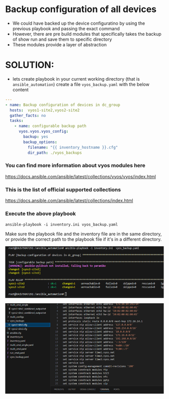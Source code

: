 # Backup configuration of all devices

- We could have backed up the device configuratino by using the previous playbook and passing the exact command
- However, there are pre build modules that specifically takes the backup of show run and save them to specific directory
- These modules provide a layer of abstraction


# SOLUTION:
- lets create playbook in your current working directory (that is `ansible_automation`)  create a file `vyos_backup.yaml` with the below content


```yaml
---
- name: Backup configuration of devices in dc_group
  hosts:  vyos1-site2,vyos2-site2
  gather_facts: no
  tasks:
    - name: configurable backup path
      vyos.vyos.vyos_config:
        backup: yes
        backup_options:
          filename: "{{ inventory_hostname }}.cfg"
          dir_path: ./vyos_backups

```

### You can find more information about vyos modules here
https://docs.ansible.com/ansible/latest/collections/vyos/vyos/index.html

### This is the list of official supported collections
https://docs.ansible.com/ansible/latest/collections/index.html


### Execute the above playbook

```
ansible-playbook -i inventory.ini vyos_backup.yaml
```

Make sure the playbook file and the inventory file are in the same directory, or provide the correct path to the playbook file if it's in a different directory.

![alt text](assets\image-33.png)

![alt text](assets\image-34.png)
